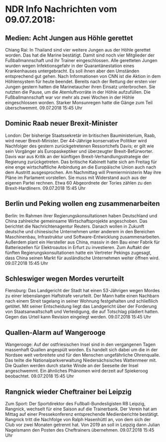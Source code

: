 # NDR Info Nachrichten vom 09.07.2018:


## Medien: Acht Jungen aus Höhle gerettet
Chiang Rai: In Thailand sind vier weitere Jungen aus der Höhle gerettet worden. Das hat die Marine bestätigt. Damit sind noch vier Mitglieder der Fußballmannschaft und ihr Trainer eingeschlossen. Alle geretteten Jungen wurden wegen Infektionsgefahr in der Quarantänestation eines Krankenhauses untergebracht. Es soll ihnen aber den Umständen entsprechend gut gehen. Nach Informationen von CNN ist die Aktion in dem Höhlensystem für heute beendet. Bereits nach der Rettung der ersten vier Jungen gestern hatten die Marinetaucher ihren Einsatz unterbrochen. Sie nutzten die Pause, um die Atemluftvorräte in der Höhle aufzufüllen. Die Fußballmannschaft war vor mehr als zwei Wochen in der Höhle eingeschlossen worden. Starker Monsunregen hatte die Gänge zum Teil überschwemmt. 09.07.2018 15:45 Uhr 

## Dominic Raab neuer Brexit-Minister
London: Der bisherige Staatssekretär im britischen Bauministerium, Raab, wird neuer Brexit-Minister. Der 44-Jährige konservative Politiker wird Nachfolger des gestern zurückgetretenen Ressortchefs Davis; er gilt wie sein Vorgänger als Europaskeptiker und überzeugter Brexit-Befürworter. Davis war aus Kritik an der künftigen Brexit-Verhandlungsstrategie der Regierung zurückgetreten. Das britische Kabinett hatte sich am Freitag für eine enge wirtschaftliche Anbindung an die Europäische Union auch nach dem Austritt ausgesprochen. Am Nachmittag will Premierministerin May ihre Pläne im Parlament vorstellen. Sie muss mit Widerstand auch aus der eigenen Partei rechnen. Etwa 60 Abgeordnete der Tories zählen zu den Brexit-Hardlinern. 09.07.2018 15:45 Uhr 

## Berlin und Peking wollen eng zusammenarbeiten
Berlin: Im Rahmen ihrer Regierungskonsultationen haben Deutschland und China zahlreiche gemeinsame Wirtschaftsprojekte angeschoben. Das berichtet die Nachrichtenagentur Reuters. Danach wollen in Zukunft deutsche und chinesische Unternehmen unter anderem in den Bereichen Maschinenbau, Infrastruktur und Software-Entwicklung zusammenarbeiten. Außerdem plant ein Hersteller aus China, massiv in den Bau einer Fabrik für Batteriezellen für Elektroautos in Erfurt zu investieren. Zum Auftakt der fünften Regierungskonsultationen hatte ein Vertreter Pekings zugesagt, dass China seinen Markt für ausländische Unternehmen weiter öffnen wird. 09.07.2018 15:45 Uhr 

## Schleswiger wegen Mordes verurteilt
Flensburg: Das Landgericht der Stadt hat einen 53-Jährigen wegen Mordes zu einer lebenslangen Haftstrafe verurteilt. Der Mann hatte einen Nachbarn nach einem Streit tagelang in seiner Wohnung festgehalten und schließlich getötet. Mit seiner Entscheidung liegt das Landgericht über der Forderung von Staatsanwaltschaft und Verteidigung, die auf Totschlag plädiert hatten. Gegen das Urteil kann Revision eingelegt werden. 09.07.2018 15:45 Uhr 

## Quallen-Alarm auf Wangerooge
Wangerooge: Auf der ostfriesischen Insel sind in den vergangenen Tagen massenhaft Quallen angespült worden. Es handelt sich dabei um die in der Nordsee weit verbreitete und für den Menschen ungefährliche Ohrenqualle. Das teilte die Nationalparkverwaltung Niedersächsisches Wattenmeer mit. Die Quallen werden durch starke Winde an der Seeseite der Insel angeschwemmt. Ein ähnliches Phänomen wird derzeit auf Spiekeroog beobachtet. 09.07.2018 15:45 Uhr 

## Rangnick wieder Cheftrainer bei Leipzig
Zum Sport: Der Sportdirektor des Fußball-Bundesligisten RB Leipzig, Rangnick, wechselt für eine Saison auf die Trainerbank. Der Verein hat am Mittag auf einer Pressekonferenz entsprechende Medienberichte bestätigt. Rangnick tritt die Nachfolge von Ralph Hasenhüttl an, von dem sich der Club vor zwei Monaten getrennt hat. Von 2019 an soll in Leipzig dann Julian Nagelsmann den Posten des Cheftrainers übernehmen. 09.07.2018 15:45 Uhr 
